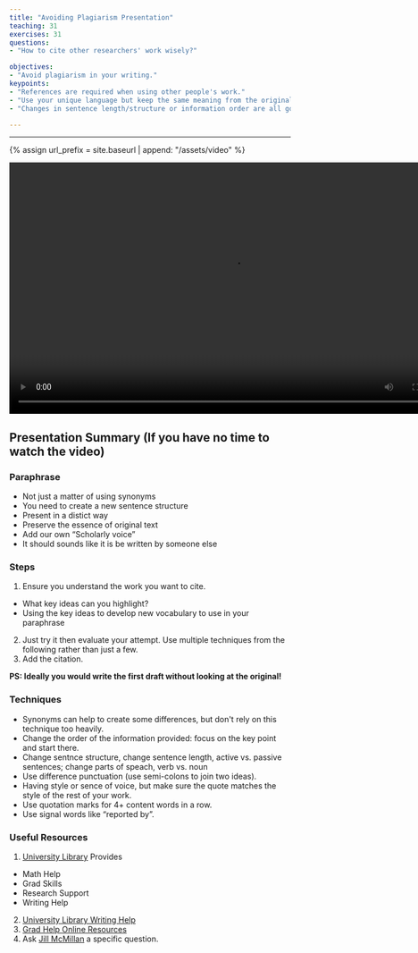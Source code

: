 ```yaml
---
title: "Avoiding Plagiarism Presentation"
teaching: 31
exercises: 31
questions:
- "How to cite other researchers' work wisely?"

objectives:
- "Avoid plagiarism in your writing."
keypoints:
- "References are required when using other people's work."
- "Use your unique language but keep the same meaning from the original work."
- "Changes in sentence length/structure or information order are all good techniques to use." 

---
```


---

{% assign url_prefix = site.baseurl | append: "/assets/video" %}


<video width="800" height="450" controls>
 <source src="{{url_prefix}}/Avoiding-plagiarism-presentation.mp4" type="video/mp4">
Your browser does not support the video tag.
</video>


## Presentation Summary (If you have no time to watch the video)

### Paraphrase
- Not just a matter of using synonyms
- You need to create a new sentence structure
- Present in a distict way
- Preserve the essence of original text
- Add our own “Scholarly voice”
- It should sounds like it is be written by someone else

### Steps
1. Ensure you understand the work you want to cite.
- What key ideas can you highlight?
- Using the key ideas to develop new vocabulary to use in your paraphrase

2. Just try it then evaluate your attempt. Use multiple techniques from the following rather than just a few.
3. Add the citation.

**PS: Ideally you would write the first draft without looking at the original!**

### Techniques
- Synonyms can help to create some differences, but don't rely on this technique too heavily.
- Change the order of the information provided: focus on the key point and start there.
- Change sentnce structure, change sentence length, active vs. passive sentences; change parts of speach, verb vs. noun
- Use difference punctuation (use semi-colons to join two ideas).
- Having style or sence of voice, but make sure the quote matches the style of the rest of your work. 
- Use quotation marks for 4+ content words in a row.
- Use signal words like “reported by”.

### Useful Resources

1.  [University Library](https://library.usask.ca/#LibrarySupportFor) Provides
- Math Help
- Grad Skills
- Research Support
- Writing Help
2.  [University Library Writing Help](https://library.usask.ca/studentlearning/writing-help/#OnlineWritingHelp)
3.  [Grad Help Online Resources](https://libguides.usask.ca/gradhelp)
4.  Ask [Jill McMillan](https://library.usask.ca/people/jill-mcmillan.php) a specific question. 





